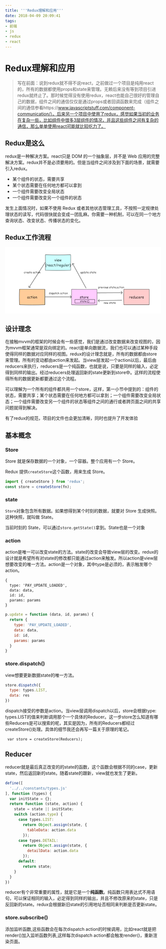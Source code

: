 ```yaml
---
title: '''Redux理解和应用'''
date: 2018-04-09 20:09:41
tags:
- 前端
- js
- redux
- react
---
```


# Redux理解和应用

> 写在前面：说到redux就不得不说react，之前做过一个项目是纯用react的，所有的数据都使用props和state来管理。无赖后来没有等到项目引进redux就终止了。那时候觉得没有使用redux，react也能自己很好的管理自己的数据，组件之间的通信仅仅是通过props或者回调函数来完成（组件之间的通信参看https://www.javascriptstuff.com/component-communication/）。后来另一个项目中使用了redux，感觉如果当初的业务在复杂一些，比如组件中很多3层组件的情况，并且这些组件之间有复杂的通信，那么单单使用react可能就比较吃力了。



## Redux是这么

redux是一种解决方案。react只是 DOM 的一个抽象层，并不是 Web 应用的完整解决方案。redux并不是必须要用的。但是当组件之间涉及到下面的场景，就需要引入redux。

- 某个组件的状态，需要共享
- 某个状态需要在任何地方都可以拿到
- 一个组件需要改变全局状态
- 一个组件需要改变另一个组件的状态

发生上面情况时，如果不使用 Redux 或者其他状态管理工具，不按照一定规律处理状态的读写，代码很快就会变成一团乱麻。你需要一种机制，可以在同一个地方查询状态、改变状态、传播状态的变化。



## Redux工作流程

![Redux工作流程](Redux理解和应用/redux.png)

## 设计理念

在接触mvvm的框架的时候会有一些感觉，我们是通过改变数据来改变视图的，因为mvvm框架通常是双向绑定的。react是单向数据流，我们也可以通过某种手段使得同样的数据对应同样的视图。redux的设计理念就是，所有的数据都由store来管理。所有的变动都由action来发起。当view层发起一个action以后，最后由reducers来执行，reducers是一个纯函数，也就是说，只要是同样的输入，必定得到同样的输出。经过reducers处理返回新的state更新到store中。这样的流程使得所有的数据更新都要通过这个流程。

可以理解为一个所有的组件都共用一个store，这样，第一小节中提到的：组件的状态，需要共享；某个状态需要在任何地方都可以拿到；一个组件需要改变全局状态；一个组件需要改变另一个组件的状态等组件之间的通行或者跨页面之间的共享问题就得到解决。

有了redux的规范，项目的文件也会更加清晰，同时也提升了开发体验

## 基本概念

### Store

Store 就是保存数据的一个对象，一个容器。整个应用有一个 Store。

Redux 提供`createStore`这个函数，用来生成 Store。

```js
import { createStore } from 'redux';
const store = createStore(fn);
```

### state

`Store`对象包含所有数据。如果想得到某个时刻的数据，就要对 Store 生成快照。这种快照，就叫做 State。

当前时刻的 State，可以通过`store.getState()`拿到。State也是一个对象

### action

action是唯一可以改变state的方法。state的改变会导致view层的改变。redux的设计就是希望所有对state的修改都只能通过action来触发。所以action是view层想要改变的唯一方法。action是一个对象，其中type是必须的，表示触发哪个action。

```
{
  type: 'PAY_UPDATE_LOADED',
  data: data,
  id: id,
  params: params
}
```



```js
p.update = function (data, id, params) {
  return {
    type: 'PAY_UPDATE_LOADED',
    data: data,
    id: id,
    params: params
  }
}
```

### store.dispatch()

view想要更新数据state的唯一方法。

```js
store.dispatch({
  type: types.LIST,
  data: res
})
```

dispatch接受的参数是action。当view层调用dispatch以后，store会根据type: types.LIST的值来判断调用那个一个具体的Reducer。这一步store怎么知道有哪些Reducers是可以搜索的呢，其实是因为，所有的Reducers都经过createStore()处理。具体的细节我还会再写一篇关于原理的笔记。

```
 var store = createStore(Reducers);
```

## Reducer

reducer就是最后真正改变的的state的函数，这个函数会根据不同的case，更新state，然后返回新的state。随着state的跟新，view就也发生了更新。

```js
define([
  '../../constants/types.js'
], function (types) {
  var initState = {};
  return function (state, action) {
    state = state || initState;
    switch (action.type) {
      case types.LIST:
        return Object.assign(state, {
          tableData: action.data
        });
      case types.DETAIL:
        return Object.assign(state, {
          detailData: action.data
        });
      default:
        return state;
    }
  }
})
```

reducer有个非常重要的属性，就是它是一个**纯函数**。纯函数只用表达式不用语句，可以保证相同的输入，必定得到同样的输出，并且不修改原来的state，只是反回新的state。redux会根据新旧state的引用地址否相同来判断是否更新state。

### store.subscribe()

添加监听函数,这些函数会在每次dispatch action的时候调用，比如react就是把render()加入监听函数列表,这样每次dispatch action都会触发render()，重新渲染页面。